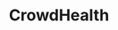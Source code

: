---
description: This open enrollment, take your power back. Join CrowdHealth to get started
  today for $99 for your first three months using UNPLUGGED.
episode: 637
link: https://www.joincrowdhealth.com/
shortname: joincrowdhealth.com-lup
title: CrowdHealth
---